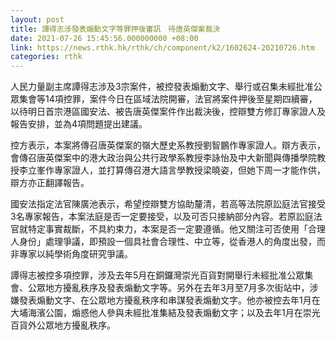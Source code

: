 ```yaml
---
layout: post
title: 譚得志涉發表煽動文字等罪押後審訊　待唐英傑案裁決
date: 2021-07-26 15:45:56.000000000 +08:00
link: https://news.rthk.hk/rthk/ch/component/k2/1602624-20210726.htm
categories: rthk
---
```


人民力量副主席譚得志涉及3宗案件，被控發表煽動文字、舉行或召集未經批准公眾集會等14項控罪，案件今日在區域法院開審，法官將案件押後至星期四續審，以待明日首宗港區國安法、被告唐英傑案件作出裁決後，控辯雙方修訂專家證人及報告安排，並為4項問題提出建議。

控方表示，本案將傳召唐英傑案的嶺大歷史系教授劉智鵬作專家證人。辯方表示，會傳召唐英傑案中的港大政治與公共行政學系教授李詠怡及中大新聞與傳播學院教授李立峯作專家證人，並打算傳召港大語言學教授梁曉姿，但她下周一才能作供，辯方亦正翻譯報告。

國安法指定法官陳廣池表示，希望控辯雙方協助釐清，若高等法院原訟庭法官接受3名專家報告，本案法庭是否一定要接受，以及可否只接納部分內容。若原訟庭法官就特定事實裁斷，不具約束力，本案是否一定要遵循。他又關注可否使用「合理人身份」處理爭議，即預設一個具社會合理性、中立等，從香港人的角度出發，而非專家以純學術角度研究爭議。

譚得志被控多項控罪，涉及去年5月在銅鑼灣崇光百貨對開舉行未經批准公眾集會、公眾地方擾亂秩序及發表煽動文字等。另外在去年3月至7月多次街站中，涉嫌發表煽動文字、在公眾地方擾亂秩序和串謀發表煽動文字。他亦被控去年1月在大埔海濱公園，煽惑他人參與未經批准集結及發表煽動文字；以及去年1月在崇光百貨外公眾地方擾亂秩序。
